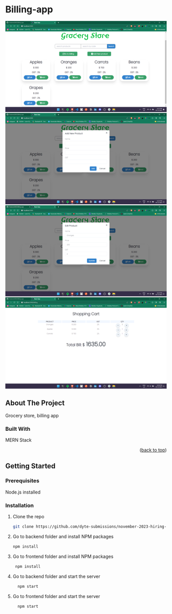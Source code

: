 # Billing-app
<img src="images/Screenshot 2023-12-10 122356.png">
<img src="images/Screenshot 2023-12-10 122415.png">
<img src="images/Screenshot 2023-12-10 122433.png">
<img src="images/Screenshot 2023-12-10 122610.png">

<!-- ABOUT THE PROJECT -->

## About The Project

Grocery store, billing app

### Built With

<p> MERN Stack </p>

<p align="right">(<a href="#readme-top">back to top</a>)</p>

<!-- GETTING STARTED -->

## Getting Started

### Prerequisites

<p> Node.js installed </p>

### Installation

1. Clone the repo
   ```sh
   git clone https://github.com/dyte-submissions/november-2023-hiring-Shashank5665.git
   ```
2. Go to backend folder and install NPM packages
   ```sh
   npm install
   ```
3. Go to frontend folder and install NPM packages
   ```sh
    npm install
   ```
4. Go to backend folder and start the server
   ```sh
     npm start
   ```
5. Go to frontend folder and start the server
   ```sh
     npm start
   ```


